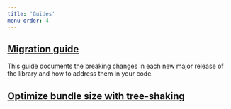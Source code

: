 ```yaml
---
title: 'Guides'
menu-order: 4
---
```


## [Migration guide](./migration)

This guide documents the breaking changes in each new major release of the library and how to address them in your code.

## [Optimize bundle size with tree-shaking](./tree-shaking)
